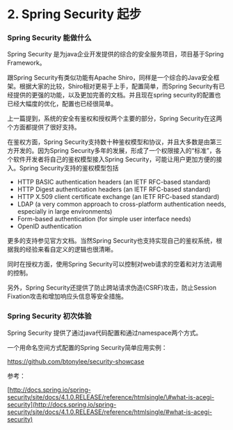 # 2. Spring Security 起步

### Spring Security 能做什么

Spring Security 是为java企业开发提供的综合的安全服务项目，项目基于Spring Framework。

跟Spring Security有类似功能有Apache Shiro，同样是一个综合的Java安全框架。根据大家的比较，Shiro相对更易于上手，配置简单，而Spring Security有已经提供的更强的功能，以及更加完善的文档。并且现在spring security的配置也已经大幅度的优化，配置也已经很简单。

上一篇提到，系统的安全有鉴权和授权两个主要的部分，Spring Security在这两个方面都提供了很好支持。

在鉴权方面，Spring Security支持数十种鉴权模型和协议，并且大多数是由第三方开发的。因为Spring Security多年的发展，形成了一个权限接入的“标准”，各个软件开发者将自己的鉴权模型接入Spring Security，可能让用户更加方便的接入。Spring Security支持的鉴权模型包括

* HTTP BASIC authentication headers (an IETF RFC-based standard)
* HTTP Digest authentication headers (an IETF RFC-based standard)
* HTTP X.509 client certificate exchange (an IETF RFC-based standard)
* LDAP (a very common approach to cross-platform authentication needs, especially in large environments)
* Form-based authentication (for simple user interface needs)
* OpenID authentication

更多的支持参见官方文档。当然Spring Security也支持实现自己的鉴权系统，根据我的经验来看自定义的逻辑也很清晰。

同时在授权方面，使用Spring Security可以控制对web请求的空着和对方法调用的控制。

另外，Spring Security还提供了防止跨站请求伪造(CSRF)攻击，防止Session Fixation攻击和增加响应头信息等安全措施。

### Spring Security 初次体验

Spring Security 提供了通过java代码配置和通过namespace两个方式。

一个用命名空间方式配置的Spring Security简单应用实例：

[](https://github.com/btonylee/security-showcase)<https://github.com/btonylee/security-showcase>

参考：

[http://docs.spring.io/spring-security/site/docs/4.1.0.RELEASE/reference/htmlsingle/\#what-is-acegi-security](http://docs.spring.io/spring-security/site/docs/4.1.0.RELEASE/reference/htmlsingle/#what-is-acegi-security)